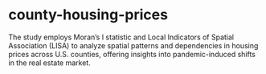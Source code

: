 # county-housing-prices
The study employs Moran’s I statistic and Local Indicators of Spatial Association (LISA) to analyze spatial patterns and dependencies in housing prices across U.S. counties, offering insights into pandemic-induced shifts in the real estate market.
